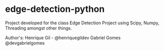 # edge-detection-python
Project developed for the class 
Edge Detection Project using Scipy, Numpy, Threading amongst other things.

Author's:
Henrique Gil - @henriquegildev
Gabriel Gomes @devgabrielgomes
